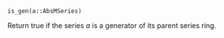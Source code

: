 ```
is_gen(a::AbsMSeries)
```

Return true if the series $a$ is a generator of its parent series ring.
